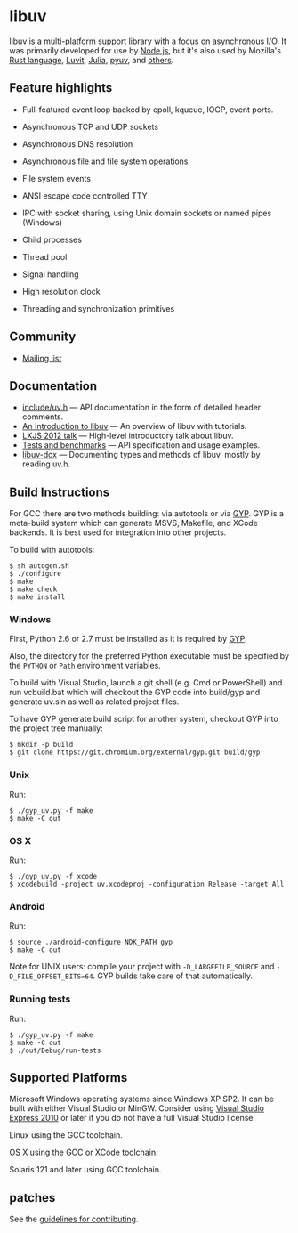 # libuv

libuv is a multi-platform support library with a focus on asynchronous I/O. It
was primarily developed for use by [Node.js](http://nodejs.org), but it's also
used by Mozilla's [Rust language](http://www.rust-lang.org/),
[Luvit](http://luvit.io/), [Julia](http://julialang.org/),
[pyuv](https://crate.io/packages/pyuv/), and [others](https://github.com/joyent/libuv/wiki/Projects-that-use-libuv).

## Feature highlights

 * Full-featured event loop backed by epoll, kqueue, IOCP, event ports.

 * Asynchronous TCP and UDP sockets

 * Asynchronous DNS resolution

 * Asynchronous file and file system operations

 * File system events

 * ANSI escape code controlled TTY

 * IPC with socket sharing, using Unix domain sockets or named pipes (Windows)

 * Child processes

 * Thread pool

 * Signal handling

 * High resolution clock

 * Threading and synchronization primitives


## Community

 * [Mailing list](http://groups.google.com/group/libuv)

## Documentation

 * [include/uv.h](https://github.com/joyent/libuv/blob/master/include/uv.h)
   &mdash; API documentation in the form of detailed header comments.
 * [An Introduction to libuv](http://nikhilm.github.com/uvbook/)
   &mdash; An overview of libuv with tutorials.
 * [LXJS 2012 talk](http://www.youtube.com/watch?v=nGn60vDSxQ4)
   &mdash; High-level introductory talk about libuv.
 * [Tests and benchmarks](https://github.com/joyent/libuv/tree/master/test)
   &mdash; API specification and usage examples.
 * [libuv-dox](https://github.com/thlorenz/libuv-dox)
   &mdash; Documenting types and methods of libuv, mostly by reading uv.h.

## Build Instructions

For GCC there are two methods building: via autotools or via [GYP][].
GYP is a meta-build system which can generate MSVS, Makefile, and XCode
backends. It is best used for integration into other projects.

To build with autotools:

    $ sh autogen.sh
    $ ./configure
    $ make
    $ make check
    $ make install

### Windows

First, Python 2.6 or 2.7 must be installed as it is required by [GYP][].

Also, the directory for the preferred Python executable must be specified
by the `PYTHON` or `Path` environment variables.

To build with Visual Studio, launch a git shell (e.g. Cmd or PowerShell)
and run vcbuild.bat which will checkout the GYP code into build/gyp and
generate uv.sln as well as related project files.

To have GYP generate build script for another system, checkout GYP into the
project tree manually:

    $ mkdir -p build
    $ git clone https://git.chromium.org/external/gyp.git build/gyp

### Unix

Run:

    $ ./gyp_uv.py -f make
    $ make -C out

### OS X

Run:

    $ ./gyp_uv.py -f xcode
    $ xcodebuild -project uv.xcodeproj -configuration Release -target All

### Android

Run:

    $ source ./android-configure NDK_PATH gyp
    $ make -C out

Note for UNIX users: compile your project with `-D_LARGEFILE_SOURCE` and
`-D_FILE_OFFSET_BITS=64`. GYP builds take care of that automatically.

### Running tests

Run:

    $ ./gyp_uv.py -f make
    $ make -C out
    $ ./out/Debug/run-tests

## Supported Platforms

Microsoft Windows operating systems since Windows XP SP2. It can be built
with either Visual Studio or MinGW. Consider using
[Visual Studio Express 2010][] or later if you do not have a full Visual
Studio license.

Linux using the GCC toolchain.

OS X using the GCC or XCode toolchain.

Solaris 121 and later using GCC toolchain.

## patches

See the [guidelines for contributing][].

[node.js]: http://nodejs.org/
[GYP]: http://code.google.com/p/gyp/
[Visual Studio Express 2010]: http://www.microsoft.com/visualstudio/eng/products/visual-studio-2010-express
[guidelines for contributing]: https://github.com/joyent/libuv/blob/master/CONTRIBUTING.md

